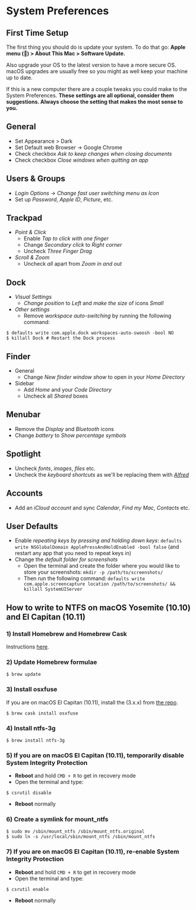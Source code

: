 # System Preferences

## First Time Setup

The first thing you should do is update your system. To do that go:
**Apple menu () > About This Mac > Software Update.**

Also upgrade your OS to the latest version to have a more secure OS. macOS
upgrades are usually free so you might as well keep your machine up to date.

If this is a new computer there are a couple tweaks you could make to the
System Preferences. **These settings are all optional, consider them
suggestions. Always choose the setting that makes the most sense to you.**

## General

- Set Appearance > Dark
- Set Default web Browser -> Google Chrome
- Check checkbox _Ask to keep changes when closing documents_
- Check checkbox _Close windows when quitting an app_

## Users & Groups

- _Login Options_ -> _Change fast user switching menu as Icon_
- Set up _Password_, _Apple ID_, _Picture_, etc.

## Trackpad

- _Point & Click_
  - Enable _Tap to click with one finger_
  - Change _Secondary click_ to _Right corner_
  - Uncheck _Three Finger Drag_
- _Scroll & Zoom_
  - Uncheck _all_ apart from _Zoom in and out_

## Dock

- _Visual Settings_
  - _Change position_ to _Left_ and _make the size_ of icons _Small_
- _Other settings_
  - Remove _workspace auto-switching_ by running the following command:

```shell
$ defaults write com.apple.dock workspaces-auto-swoosh -bool NO
$ killall Dock # Restart the Dock process
```

## Finder

- General
  - Change _New finder window show_ to open in your _Home Directory_
- Sidebar
  - Add _Home_ and your _Code Directory_
  - Uncheck all _Shared_ boxes

## Menubar

- Remove the _Display_ and _Bluetooth_ icons
- Change _battery_ to _Show percentage symbols_

## Spotlight

- Uncheck _fonts_, _images_, _files_ etc.
- Uncheck the _keyboard shortcuts_ as we'll be replacing them with
  [_Alfred_](https://www.alfredapp.com/)

## Accounts

- Add an _iCloud account_ and sync _Calendar_, _Find my Mac_, _Contacts_ etc.

## User Defaults

- Enable _repeating keys by pressing and holding down keys_: `defaults write NSGlobalDomain ApplePressAndHoldEnabled -bool false` (and restart any app
  that you need to repeat keys in)
- Change the _default folder for screenshots_
  - Open the terminal and create the folder where you would like to store
    your screenshots: `mkdir -p /path/to/screenshots/`
  - Then run the following command: `defaults write com.apple.screencapture location /path/to/screenshots/ && killall SystemUIServer`

## How to write to NTFS on macOS Yosemite (10.10) and El Capitan (10.11)

### 1) Install Homebrew and Homebrew Cask

Instructions [here](https://sourabhbajaj.com/mac-setup/Homebrew/README.html).

### 2) Update Homebrew formulae

    $ brew update

### 3) Install osxfuse

If you are on macOS El Capitan (10.11), install the (3.x.x) from [the
repo](https://github.com/osxfuse/osxfuse/releases).

    $ brew cask install osxfuse

### 4) Install ntfs-3g

    $ brew install ntfs-3g

### 5) If you are on macOS El Capitan (10.11), temporarily disable System Integrity Protection

- **Reboot** and hold `CMD + R` to get in recovery mode
- Open the terminal and type:

```shell
$ csrutil disable
```

- **Reboot** normally

### 6) Create a symlink for mount_ntfs

```shell
$ sudo mv /sbin/mount_ntfs /sbin/mount_ntfs.original
$ sudo ln -s /usr/local/sbin/mount_ntfs /sbin/mount_ntfs
```

### 7) If you are on macOS El Capitan (10.11), re-enable System Integrity Protection

- **Reboot** and hold `CMD + R` to get in recovery mode
- Open the terminal and type:

```shell
$ csrutil enable
```

- **Reboot** normally
